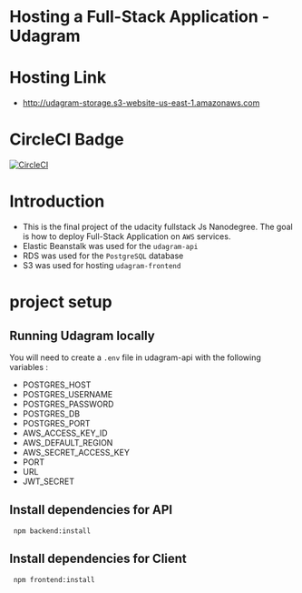 # Hosting a Full-Stack Application - Udagram

<h1> Hosting Link   </h1>

- http://udagram-storage.s3-website-us-east-1.amazonaws.com

<h1> CircleCI Badge </h1>

[![CircleCI](https://circleci.com/gh/circleci/circleci-docs.svg?style=svg)](https://app.circleci.com/pipelines/github/muhamed-mustafa/udagram-fullstack/1/workflows/692e77bf-333f-428e-b728-c937928e0b8c/jobs/2)

<h1> Introduction </h1>

- This is the final project of the udacity fullstack Js Nanodegree. The goal is how to deploy Full-Stack Application on `AWS` services.
- Elastic Beanstalk was used for the `udagram-api`
- RDS was used for the `PostgreSQL` database
- S3 was used for hosting `udagram-frontend`

# project setup

<h2> Running Udagram locally </h2>

You will need to create a `.env` file in udagram-api with the following variables :

- POSTGRES_HOST
- POSTGRES_USERNAME
- POSTGRES_PASSWORD
- POSTGRES_DB
- POSTGRES_PORT
- AWS_ACCESS_KEY_ID
- AWS_DEFAULT_REGION
- AWS_SECRET_ACCESS_KEY
- PORT
- URL
- JWT_SECRET

<h2> Install dependencies for API </h2>

     npm backend:install

<h2> Install dependencies for Client </h2>

     npm frontend:install

